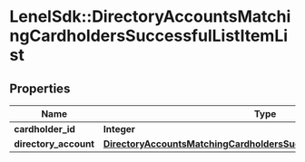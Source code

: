 # LenelSdk::DirectoryAccountsMatchingCardholdersSuccessfulListItemList

## Properties
Name | Type | Description | Notes
------------ | ------------- | ------------- | -------------
**cardholder_id** | **Integer** |  | [optional] 
**directory_account** | [**DirectoryAccountsMatchingCardholdersSuccessfulListDirectoryAccount**](DirectoryAccountsMatchingCardholdersSuccessfulListDirectoryAccount.md) |  | [optional] 

